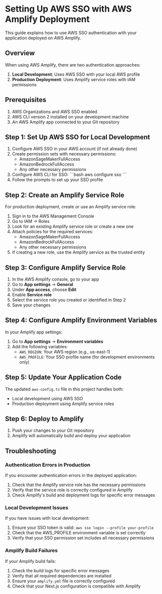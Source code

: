 # Setting Up AWS SSO with AWS Amplify Deployment

This guide explains how to use AWS SSO authentication with your application deployed on AWS Amplify.

## Overview

When using AWS Amplify, there are two authentication approaches:

1. **Local Development**: Uses AWS SSO with your local AWS profile
2. **Production Deployment**: Uses Amplify service roles with IAM permissions

## Prerequisites

1. AWS Organizations and AWS SSO enabled
2. AWS CLI version 2 installed on your development machine
3. An AWS Amplify app connected to your Git repository

## Step 1: Set Up AWS SSO for Local Development

1. Configure AWS SSO in your AWS account (if not already done)
2. Create permission sets with necessary permissions:
   - AmazonSageMakerFullAccess
   - AmazonBedrockFullAccess
   - Any other necessary permissions
3. Configure AWS CLI for SSO:
   \`\`\`bash
   aws configure sso
   \`\`\`
4. Follow the prompts to set up your SSO profile

## Step 2: Create an Amplify Service Role

For production deployment, create or use an Amplify service role:

1. Sign in to the AWS Management Console
2. Go to IAM → Roles
3. Look for an existing Amplify service role or create a new one
4. Attach policies for the required services:
   - AmazonSageMakerFullAccess
   - AmazonBedrockFullAccess
   - Any other necessary permissions
5. If creating a new role, use the Amplify service as the trusted entity

## Step 3: Configure Amplify Service Role

1. In the AWS Amplify console, go to your app
2. Go to **App settings** → **General**
3. Under **App access**, choose **Edit**
4. Enable **Service role**
5. Select the service role you created or identified in Step 2
6. Save your changes

## Step 4: Configure Amplify Environment Variables

In your Amplify app settings:

1. Go to **App settings** → **Environment variables**
2. Add the following variables:
   - `AWS_REGION`: Your AWS region (e.g., us-east-1)
   - `AWS_PROFILE`: Your SSO profile name (for development environments only)

## Step 5: Update Your Application Code

The updated `aws-config.ts` file in this project handles both:
- Local development using AWS SSO
- Production deployment using Amplify service roles

## Step 6: Deploy to Amplify

1. Push your changes to your Git repository
2. Amplify will automatically build and deploy your application

## Troubleshooting

### Authentication Errors in Production

If you encounter authentication errors in the deployed application:

1. Check that the Amplify service role has the necessary permissions
2. Verify that the service role is correctly configured in Amplify
3. Check Amplify's build and deployment logs for specific error messages

### Local Development Issues

If you have issues with local development:

1. Ensure your SSO token is valid: `aws sso login --profile your-profile`
2. Check that the AWS_PROFILE environment variable is set correctly
3. Verify that your SSO permission set includes all necessary permissions

### Amplify Build Failures

If your Amplify build fails:

1. Check the build logs for specific error messages
2. Verify that all required dependencies are installed
3. Ensure your `amplify.yml` file is correctly configured
4. Check that your Next.js configuration is compatible with Amplify
